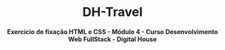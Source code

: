 <h1 align="center">DH-Travel</h1>
<h4 align="center">Exercício de fixação HTML e CSS - Módulo 4 - Curso Desenvolvimento Web FullStack - Digital House</h4>
